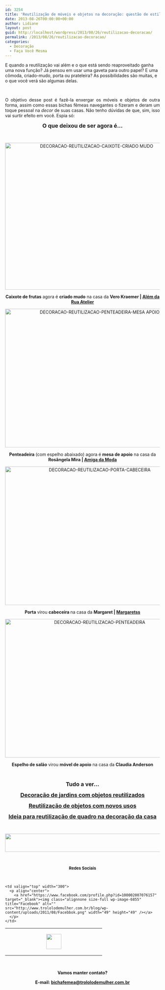 ```yaml
---
id: 3254
title: 'Reutilização de móveis e objetos na decoração: questão de estilo'
date: 2013-08-26T00:00:00+00:00
author: Lidiane
layout: post
guid: http://localhost/wordpress/2013/08/26/reutilizacao-decoracao/
permalink: /2013/08/26/reutilizacao-decoracao/
categories:
  - Decoração
  - Faça Você Mesma
---
```

E quando a reutilização vai além e o que está sendo reaproveitado ganha uma nova função? Já pensou em usar uma gaveta para outro papel? E uma cômoda, criado-mudo, porta ou prateleira? As possibilidades são muitas, e o que você verá são algumas delas.

&nbsp;

<p align="justify">
  O objetivo desse post é fazê-la enxergar os móveis e objetos de outra forma, assim como essas bichas fêmeas navegantes o fizeram e deram um toque pessoal na <em>decor </em>de suas casas. Não tenho dúvidas de que, sim, isso vai surtir efeito em você. Espia só:
</p>

<!--more-->

<p align="center">
  <strong><span style="font-size: large;">O que deixou de ser agora é…</span></strong>
</p>

&nbsp;

<p align="center">
  <a href="http://www.trololodemulher.com.br/blog/wp-content/uploads/2013/08/DECORACAO-REUTILIZACAO-CAIXOTE-CRIADO-MUDO.jpg"><img class="alignnone size-full wp-image-9729" alt="DECORACAO-REUTILIZACAO-CAIXOTE-CRIADO MUDO" src="http://www.trololodemulher.com.br/blog/wp-content/uploads/2013/08/DECORACAO-REUTILIZACAO-CAIXOTE-CRIADO-MUDO.jpg" width="580" height="477" /></a>
</p>

<p align="center">
  <strong>Caixote de frutas</strong> agora é <strong>criado mudo</strong> na casa da <strong>Vero Kraemer | <a href="http://alemdaruaatelier.com.br/" target="_blank">Além da Rua Atelier</a></strong>
</p>

<p align="center">
  <a href="http://www.trololodemulher.com.br/blog/wp-content/uploads/2013/08/DECORACAO-REUTILIZACAO-PENTEADEIRA-MESA-APOIO.jpg"><img class="alignnone size-full wp-image-9731" alt="DECORACAO-REUTILIZACAO-PENTEADEIRA-MESA APOIO" src="http://www.trololodemulher.com.br/blog/wp-content/uploads/2013/08/DECORACAO-REUTILIZACAO-PENTEADEIRA-MESA-APOIO.jpg" width="600" height="450" /></a>
</p>

<p align="center">
  <strong>Penteadeira</strong> (com espelho abaixado) agora é <strong>mesa de apoio</strong> na casa da <strong>Rosângela Mira | <a href="http://www.amigadamoda1.com/" target="_blank">Amiga da Moda</a></strong>
</p>

<p align="center">
  <a href="http://www.trololodemulher.com.br/blog/wp-content/uploads/2013/08/DECORACAO-REUTILIZACAO-PORTA-CABECEIRA.jpg"><img class="alignnone size-full wp-image-9734" alt="DECORACAO-REUTILIZACAO-PORTA-CABECEIRA" src="http://www.trololodemulher.com.br/blog/wp-content/uploads/2013/08/DECORACAO-REUTILIZACAO-PORTA-CABECEIRA.jpg" width="600" height="450" /></a>
</p>

<p align="center">
  <strong>Porta</strong> virou <strong>cabeceira </strong>na casa da <strong>Margaret | </strong><a href="http://www.margaretss.com.br/" target="_blank"><strong>Margaretss</strong></a>
</p>

<p align="center">
  <a href="http://www.trololodemulher.com.br/blog/wp-content/uploads/2013/08/DECORACAO-REUTILIZACAO-PENTEADEIRA.jpg"><img class="alignnone size-full wp-image-9730" alt="DECORACAO-REUTILIZACAO-PENTEADEIRA" src="http://www.trololodemulher.com.br/blog/wp-content/uploads/2013/08/DECORACAO-REUTILIZACAO-PENTEADEIRA.jpg" width="600" height="450" /></a>
</p>

<p align="center">
  <strong>Espelho de salão</strong> virou <strong>móvel de apoio</strong> na casa da <strong>Claudia Anderson</strong>
</p>

&nbsp;

<p align="center">
  <strong><span style="font-size: large;">Tudo a ver…</span></strong>
</p>

<p align="center">
  <a href="http://www.decoracaodacasa.com/decoracao-de-jardins/" target="_blank"><strong><span style="font-size: large;">Decoração de jardins com objetos reutilizados</span></strong></a>
</p>

<p align="center">
  <a href="http://www.decoracaodacasa.com/reutilizacao-de-objetos/" target="_blank"><strong><span style="font-size: large;">Reutilização de objetos com novos usos</span></strong></a>
</p>

<p align="center">
  <a href="http://www.trololodemulher.com.br/2009/01/28/reutilizando-decoracao/"><strong><span style="font-size: large;">Ideia para reutilização de quadro na decoração da casa</span></strong></a>
</p>

&nbsp;

<p align="center">
  <a href="http://feedburner.google.com/fb/a/mailverify?uri=blogbichafemea&loc=pt_BR" target="_blank"><img class="alignnone size-full wp-image-8451" title="Assine o Bicha Fêmea grátis!" alt="" src="http://www.trololodemulher.com.br/blog/wp-content/uploads/2012/01/rodapé.png" width="600" height="59" /></a>
</p>

&nbsp;

<p align="center">
  <strong><span style="font-size: small;">Redes Sociais</span></strong>
</p>

&nbsp;

<table width="600" border="0" cellspacing="0" cellpadding="2">
  <tr>
    <td valign="top" width="300">
      <p align="center">
        <a href="https://twitter.com/#%21/bichafemea" target="_blank"><img class="alignnone size-full wp-image-6857" title="Twitter" alt="" src="http://www.trololodemulher.com.br/blog/wp-content/uploads/2011/08/Twitter.png" width="49" height="49" /></a>
      </p>
    </td>
    
    <td valign="top" width="300">
      <p align="center">
        <a href="https://www.facebook.com/profile.php?id=100002007076157" target="_blank"><img class="alignnone size-full wp-image-6855" title="Facebook" alt="" src="http://www.trololodemulher.com.br/blog/wp-content/uploads/2011/08/Facebbok.png" width="49" height="49" /></a>
      </p>
    </td>
  </tr>
</table>

&nbsp;

<p align="center">
  <strong>Vamos manter contato?</strong>
</p>

<p align="center">
  <strong>E-mail: <a href="mailto:bichafemea@trololodemulher.com.br">bichafemea@trololodemulher.com.br</a></strong>
</p>